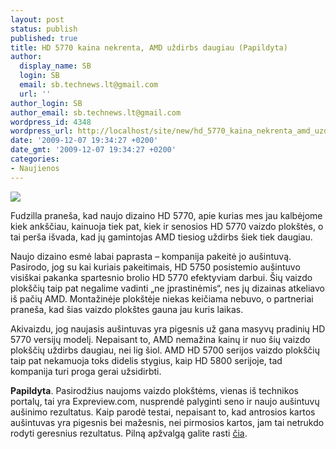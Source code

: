 ```yaml
---
layout: post
status: publish
published: true
title: HD 5770 kaina nekrenta, AMD uždirbs daugiau (Papildyta)
author:
  display_name: SB
  login: SB
  email: sb.technews.lt@gmail.com
  url: ''
author_login: SB
author_email: sb.technews.lt@gmail.com
wordpress_id: 4348
wordpress_url: http://localhost/site/new/hd_5770_kaina_nekrenta_amd_uzdirbs_daugiau/
date: '2009-12-07 19:34:27 +0200'
date_gmt: '2009-12-07 19:34:27 +0200'
categories:
- Naujienos
---
```

<div class="imgright"><img src="http://www.part.lt/img/de83f14829ed8793959e4d5d639b7ddc206.jpg"  /></div>
<p>Fudzilla praneša, kad naujo dizaino HD 5770, apie kurias mes jau kalbėjome kiek ankščiau, kainuoja tiek pat, kiek ir senosios HD 5770 vaizdo plokštės, o tai perša išvada, kad jų gamintojas AMD tiesiog uždirbs šiek tiek daugiau.</p>
<p>Naujo dizaino esmė labai paprasta – kompanija pakeitė jo aušintuvą. Pasirodo, jog su kai kuriais pakeitimais, HD 5750 posistemio aušintuvo visiškai pakanka spartesnio brolio HD 5770 efektyviam darbui. Šių vaizdo plokščių taip pat negalime vadinti „ne įprastinėmis“, nes jų dizainas atkeliavo iš pačių AMD. Montažinėje plokštėje niekas keičiama nebuvo, o partneriai praneša, kad šias vaizdo plokštes gauna jau kuris laikas.</p>
<p>Akivaizdu, jog naujasis aušintuvas yra pigesnis už gana masyvų pradinių HD 5770 versijų modelį. Nepaisant to, AMD nemažina kainų ir nuo šių vaizdo plokščių uždirbs daugiau, nei lig šiol. AMD HD 5700 serijos vaizdo plokščių taip pat nekamuoja toks didelis stygius, kaip HD 5800 serijoje, tad kompanija turi proga gerai užsidirbti.</p>
<p><b>Papildyta</b>. Pasirodžius naujoms vaizdo plokštėms, vienas iš technikos portalų, tai yra Expreview.com, nusprendė palyginti seno ir naujo aušintuvų aušinimo rezultatus. Kaip parodė testai, nepaisant to, kad antrosios kartos aušintuvas yra pigesnis bei mažesnis, nei pirmosios kartos, jam tai netrukdo rodyti geresnius rezultatus. Pilną apžvalgą galite rasti <a class="ns" href="http://en.expreview.com/2009/12/04/radeon-hd-5770-first-second-edition-performance-comparison/6015.html/2">čia</a>.</p>
